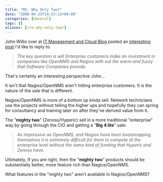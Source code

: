 ```yaml
---
title: "RE: Why Only Two?"
date: "2008-04-25T14:53:13+00:00"
categories: [General]
tags: []
aliases: [/re-why-only-two/]
---
```


John Willis over at <a href="http://www.johnmwillis.com/">IT Management and Cloud Blog</a> posted an <a href="http://www.johnmwillis.com/nagios/why-only-two/">interesting post</a> I'd like to reply to.
<blockquote><em>The key question is will Enterprise customers make an investment in companies like OpenNMS and Nagios with out the warm and fuzzy that Software Companies provide.</em></blockquote>
That's certainly an interesting perspective John...

It isn't that Nagios/OpenNMS aren't hitting enterprise customers. It is the nature of the sale that is different.

Nagios/OpenNMS is more of a bottom up kinda sell. Network technicians use the projects without telling the higher ups and hopefully they can spring for consultancy and training later on after they've derived value from it.

The "<strong>mighty two</strong>" (Zenoss/Hyperic) sell in a more traditional "enterprise" way by going through the CIO and getting a "<strong>Big 4 lite</strong>" sale.
<blockquote><em>As impressive as OpenNMS, and Nagios have been bootstrapping themselves it is extremely difficult for them to compete at the enterprise level without the same kind of funding that Hyperic and Zenoss have.</em></blockquote>
Ultimately, If you are right, then the "<strong>mighty two</strong>" products should be substantially better, more feature rich than Nagios/OpenNMS.

What features in the "mighty two" aren't available in Nagios/OpenNMS?
